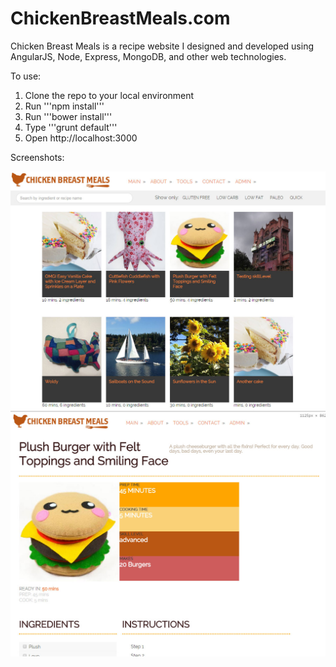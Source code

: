 ChickenBreastMeals.com
======================

Chicken Breast Meals is a recipe website I designed and developed using AngularJS, Node, Express, MongoDB, and other web technologies. 

To use:
1. Clone the repo to your local environment
2. Run '''npm install'''
3. Run '''bower install'''
4. Type '''grunt default'''
5. Open http://localhost:3000

Screenshots:

![alt text](screenshots/cbm_app_screenshot_11_3_2014.jpg "Chicken Breast Meals main view as of 11/3/2014")
![alt text](screenshots/cbm_app_screenshot_11_4_2014.jpg "Chicken Breast Meals recipe view as of 11/4/2014")